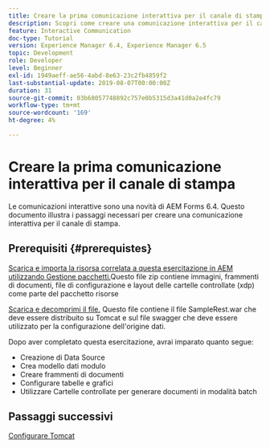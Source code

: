 ```yaml
---
title: Creare la prima comunicazione interattiva per il canale di stampa
description: Scopri come creare una comunicazione interattiva per il canale di stampa. Le comunicazioni interattive sono una novità di AEM Forms 6.4.
feature: Interactive Communication
doc-type: Tutorial
version: Experience Manager 6.4, Experience Manager 6.5
topic: Development
role: Developer
level: Beginner
exl-id: 1949aeff-ae56-4abd-8e63-23c2fb4859f2
last-substantial-update: 2019-08-07T00:00:00Z
duration: 31
source-git-commit: 03b68057748892c757e0b5315d3a41d0a2e4fc79
workflow-type: tm+mt
source-wordcount: '169'
ht-degree: 4%

---
```


# Creare la prima comunicazione interattiva per il canale di stampa

Le comunicazioni interattive sono una novità di AEM Forms 6.4. Questo documento illustra i passaggi necessari per creare una comunicazione interattiva per il canale di stampa.

## Prerequisiti {#prerequistes}

[Scarica e importa la risorsa correlata a questa esercitazione in AEM utilizzando Gestione pacchetti.](assets/gettingstartedassets.zip)Questo file zip contiene immagini, frammenti di documenti, file di configurazione e layout delle cartelle controllate (xdp) come parte del pacchetto risorse

[Scarica e decomprimi il file.](assets/warfileandswaggerfile.zip) Questo file contiene il file SampleRest.war che deve essere distribuito su Tomcat e sul file swagger che deve essere utilizzato per la configurazione dell&#39;origine dati.

Dopo aver completato questa esercitazione, avrai imparato quanto segue:

* Creazione di Data Source
* Crea modello dati modulo
* Creare frammenti di documenti
* Configurare tabelle e grafici
* Utilizzare Cartelle controllate per generare documenti in modalità batch


## Passaggi successivi

[Configurare Tomcat](./set-up-tomcat.md)
